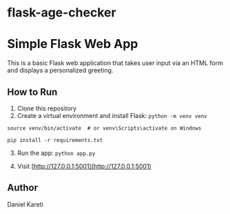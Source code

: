 # flask-age-checker


# Simple Flask Web App

This is a basic Flask web application that takes user input via an HTML form and displays a personalized greeting.

## How to Run

1. Clone this repository
2. Create a virtual environment and install Flask:
`python -m venv venv`

`source venv/bin/activate  # or venv\Scripts\activate on Windows`

`pip install -r requirements.txt`


3. Run the app:
`python app.py`

4. Visit [http://127.0.0.1:5001](http://127.0.0.1:5001)

## Author
Daniel Kareti